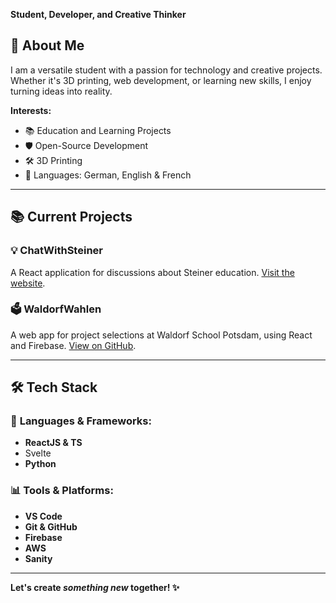 **Student, Developer, and Creative Thinker**
## 🌟 About Me

I am a versatile student with a passion for technology and creative projects. Whether it's 3D printing, web development, or learning new skills, I enjoy turning ideas into reality.

**Interests:**

- 📚 Education and Learning Projects
- 🛡️ Open-Source Development
- 🛠️ 3D Printing
- 💬 Languages: German, English & French

---

## 📚 Current Projects

### 💡 **ChatWithSteiner**

A React application for discussions about Steiner education. [Visit the website](https://chatwithsteiner.de). 

### 🗳️ **WaldorfWahlen**

A web app for project selections at Waldorf School Potsdam, using React and Firebase. [View on GitHub](https://github.com/JohanGrims/WaldorfWahlen).

---

## 🛠️ Tech Stack

### 📏 **Languages & Frameworks:**

- **ReactJS & TS**
- Svelte
- **Python**

### 📊 **Tools & Platforms:**

- **VS Code**
- **Git & GitHub**
- **Firebase**
- **AWS**
- **Sanity**

---

**Let's create *something new* together! ✨**
